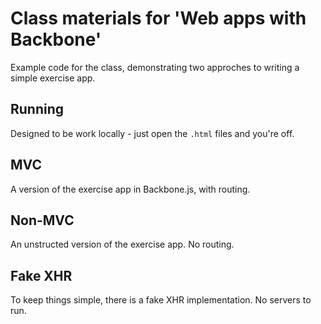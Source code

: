 # Class materials for 'Web apps with Backbone'

Example code for the class, demonstrating two approches to writing a simple exercise app.

## Running

Designed to be work locally - just open the `.html` files and you're off.

## MVC

A version of the exercise app in Backbone.js, with routing.

## Non-MVC

An unstructed version of the exercise app. No routing.

## Fake XHR

To keep things simple, there is a fake XHR implementation. No servers to run.
